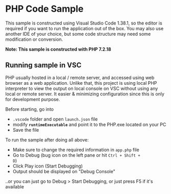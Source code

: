 # PHP Code Sample

This sample is constructed using Visual Studio Code 1.38.1, so the editor is required if you want to run the application out of the box. You may also use another IDE of your choice, but some code structure may need some modification or conversion.

__Note: This sample is constructed with PHP 7.2.18__

## Running sample in VSC

PHP usually hosted in a local / remote server, and accessed using web browser as a web application. Unlike that, this project is using local PHP interpreter to view the output on local console on VSC without using any local or remote server. It easier & minimizing configuration since this is only for development purpose.

Before starting, go into
- <code>.vscode</code> folder and open <code>launch.json</code> file
- modify <code><b>runtimeExecutable</b></code> and point it to the PHP.exe located on your PC
- Save the file

To run the sample after doing all above:
- Make sure to change the required information in <code>app.php</code> file
- Go to Debug (bug icon on the left pane or hit <code>Ctrl + Shift + D</code>)
- Click Play icon (Start Debugging)
- Output should be displayed on "Debug Console"

..or you can just go to Debug > Start Debugging, or just press F5 if it's available
